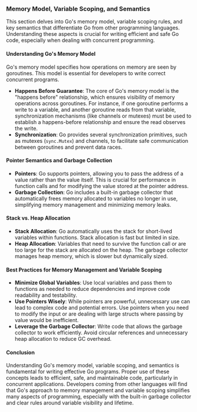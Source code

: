 ### Memory Model, Variable Scoping, and Semantics

This section delves into Go's memory model, variable scoping rules, and key semantics that differentiate Go from other programming languages. Understanding these aspects is crucial for writing efficient and safe Go code, especially when dealing with concurrent programming.

#### Understanding Go's Memory Model

Go's memory model specifies how operations on memory are seen by goroutines. This model is essential for developers to write correct concurrent programs.

- **Happens Before Guarantee**: The core of Go's memory model is the "happens before" relationship, which ensures visibility of memory operations across goroutines. For instance, if one goroutine performs a write to a variable, and another goroutine reads from that variable, synchronization mechanisms (like channels or mutexes) must be used to establish a happens-before relationship and ensure the read observes the write.
- **Synchronization**: Go provides several synchronization primitives, such as mutexes (`sync.Mutex`) and channels, to facilitate safe communication between goroutines and prevent data races.

#### Pointer Semantics and Garbage Collection

- **Pointers**: Go supports pointers, allowing you to pass the address of a value rather than the value itself. This is crucial for performance in function calls and for modifying the value stored at the pointer address.
- **Garbage Collection**: Go includes a built-in garbage collector that automatically frees memory allocated to variables no longer in use, simplifying memory management and minimizing memory leaks.

#### Stack vs. Heap Allocation

- **Stack Allocation**: Go automatically uses the stack for short-lived variables within functions. Stack allocation is fast but limited in size.
- **Heap Allocation**: Variables that need to survive the function call or are too large for the stack are allocated on the heap. The garbage collector manages heap memory, which is slower but dynamically sized.

#### Best Practices for Memory Management and Variable Scoping

- **Minimize Global Variables**: Use local variables and pass them to functions as needed to reduce dependencies and improve code readability and testability.
- **Use Pointers Wisely**: While pointers are powerful, unnecessary use can lead to complex code and potential errors. Use pointers when you need to modify the input or are dealing with large structs where passing by value would be inefficient.
- **Leverage the Garbage Collector**: Write code that allows the garbage collector to work efficiently. Avoid circular references and unnecessary heap allocation to reduce GC overhead.

#### Conclusion

Understanding Go's memory model, variable scoping, and semantics is fundamental for writing effective Go programs. Proper use of these concepts leads to efficient, safe, and maintainable code, particularly in concurrent applications. Developers coming from other languages will find that Go's approach to memory management and variable scoping simplifies many aspects of programming, especially with the built-in garbage collector and clear rules around variable visibility and lifetime.
